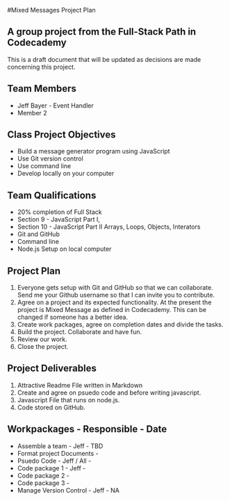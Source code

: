 #Mixed Messages Project Plan
## A group project from the Full-Stack Path in Codecademy

This is a draft document that will be updated as decisions are made concerning this project.

## Team Members
* Jeff Bayer - Event Handler
* Member 2

## Class Project Objectives
* Build a message generator program using JavaScript
* Use Git version control
* Use command line
* Develop locally on your computer

## Team Qualifications
* 20% completion of Full Stack
* Section 9 - JavaScript Part I,
* Section 10 - JavaScript Part II Arrays, Loops, Objects, Interators
* Git and GitHub
* Command line
* Node.js Setup on local computer

## Project Plan
1. Everyone gets setup with Git and GitHub so that we can collaborate. Send me your Github username so that I can invite you to contribute.
2. Agree on a project and its expected functionality. At the present the project is Mixed Message as defined in Codecademy. This can be changed if someone has a better idea.
3. Create work packages, agree on completion dates and divide the tasks.
4. Build the project. Collaborate and have fun.
5. Review our work.
6. Close the project.

## Project Deliverables
1. Attractive Readme File written in Markdown
2. Create and agree on psuedo code and before writing javascript.
3. Javascript File that runs on node.js.
4. Code stored on GitHub.

## Workpackages - Responsible - Date
* Assemble a team - Jeff - TBD
* Format project Documents - 
* Psuedo Code - Jeff / All -
* Code package 1 - Jeff -
* Code package 2 - 
* Code package 3 -
* Manage Version Control - Jeff - NA
